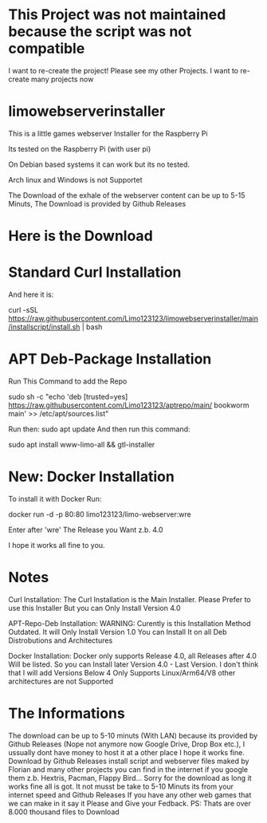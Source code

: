 # This Project was not maintained because the script was not compatible

I want to re-create the project!
Please see my other Projects.
I want to re-create many projects now

# limowebserverinstaller
This is a little games webserver Installer for the Raspberry Pi

Its tested on the Raspberry Pi (with user pi)

On Debian based systems it can work but its no tested.

Arch linux and Windows is not Supportet

The Download of the exhale of the webserver content can be up to 5-15 Minuts, The Download is provided by Github Releases

# Here is the Download

# Standard Curl Installation
And here it is:


curl -sSL https://raw.githubusercontent.com/Limo123123/limowebserverinstaller/main/installscript/install.sh | bash


# APT Deb-Package Installation
Run This Command to add the Repo

sudo sh -c "echo 'deb [trusted=yes] https://raw.githubusercontent.com/Limo123123/aptrepo/main/ bookworm main' >> /etc/apt/sources.list"


Run then: sudo apt update 
And then run this command:


sudo apt install www-limo-all && gtl-installer

# New: Docker Installation

To install it with Docker Run:

docker run -d -p 80:80 limo123123/limo-webserver:wre

Enter after 'wre' The Release you Want z.b. 4.0

I hope it works all fine to you.

# Notes

Curl Installation:
The Curl Installation is the Main Installer. Please Prefer to use this Installer
But you can Only Install Version 4.0

APT-Repo-Deb Installation:
WARNING: Curently is this Installation Method Outdated. It will Only Install Version 1.0
You can Install It on all Deb Distrobutions and Architectures

Docker Installation:
Docker only supports Release 4.0, all Releases after 4.0 Will be listed.
So you can Install later Version 4.0 - Last Version.
I don't think that I will add Versions Below 4
Only Supports Linux/Arm64/V8 other architectures are not Supported


# The Informations
The download can be up to 5-10 minuts (With LAN) because its provided by Github Releases (Nope not anymore now Google Drive, Drop Box etc.), I ussually dont have money to host it at a other place I hope it works fine.
Download by Github Releases
install script and webserver files maked by Florian and many other projects you can find in the internet if you google them z.b. Hextris, Pacman, Flappy Bird...
Sorry for the download as long it works fine all is got. It not musst be take to 5-10 Minuts its from your internet speed and Github Releases
If you have any other web games that we can make in it say it Please and Give your Fedback.
PS: Thats are over 8.000 thousand files to Download
